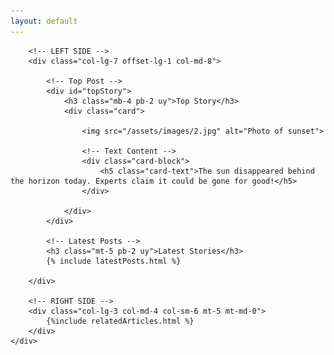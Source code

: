 ```yaml
---
layout: default
---
```


<div class="container-fluid">
	<div class="row">

		<!-- LEFT SIDE -->
		<div class="col-lg-7 offset-lg-1 col-md-8">
			
			<!-- Top Post -->
			<div id="topStory">
				<h3 class="mb-4 pb-2 uy">Top Story</h3>
				<div class="card">

					<img src="/assets/images/2.jpg" alt="Photo of sunset">

					<!-- Text Content -->
					<div class="card-block">
						<h5 class="card-text">The sun disappeared behind the horizon today. Experts claim it could be gone for good!</h5>
					</div>

				</div>
			</div>

			<!-- Latest Posts -->
			<h3 class="mt-5 pb-2 uy">Latest Stories</h3>
			{% include latestPosts.html %}
			
		</div>
		
		<!-- RIGHT SIDE -->
		<div class="col-lg-3 col-md-4 col-sm-6 mt-5 mt-md-0">
			{%include relatedArticles.html %}
		</div>
	</div>

</div>